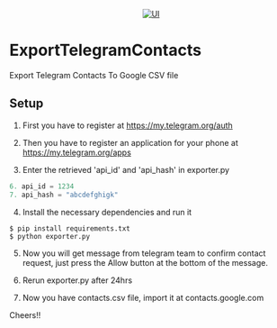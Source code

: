<p align="center"><a href="" title=""><img src="https://github.com/fasilminale/ExportTelegramContacts/blob/master/Ui.png" alt="UI"></a></p>


# ExportTelegramContacts


Export Telegram Contacts To Google CSV file
    

## Setup


1. First you have to register at https://my.telegram.org/auth

2. Then you have to register an application for your phone at https://my.telegram.org/apps

3. Enter the retrieved 'api_id' and 'api_hash' in exporter.py

```python
6. api_id = 1234
7. api_hash = "abcdefghigk"
```

4. Install the necessary dependencies and run it

```
$ pip install requirements.txt
$ python exporter.py
```

5. Now you will get message from telegram team to confirm contact request, just press the Allow button at the bottom of the message.

6. Rerun exporter.py after 24hrs

7. Now you have contacts.csv file, import it at contacts.google.com

Cheers!!
